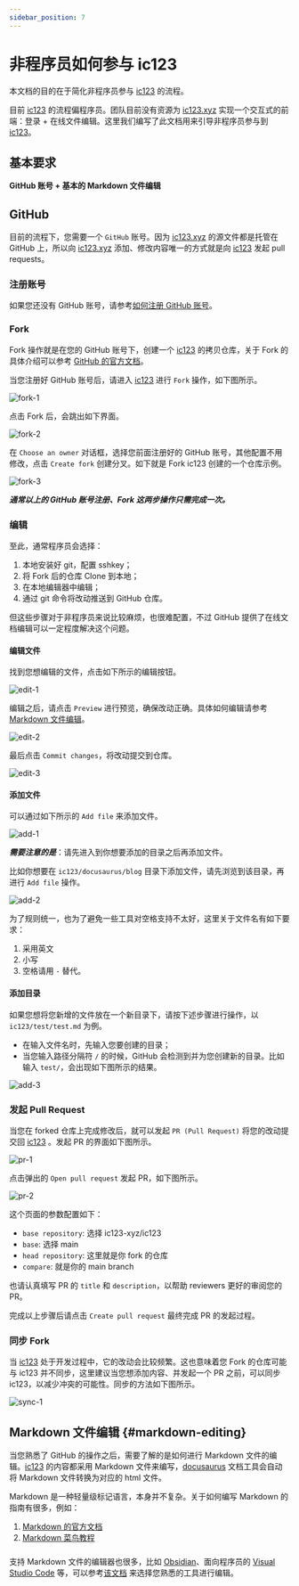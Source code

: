 ```yaml
---
sidebar_position: 7
---
```


# 非程序员如何参与 ic123

本文档的目的在于简化非程序员参与 [ic123](https://github.com/ic123-xyz/ic123) 的流程。

目前 [ic123](https://github.com/ic123-xyz/ic123) 的流程偏程序员。团队目前没有资源为 [ic123.xyz](https://ic123.xyz/) 实现一个交互式的前端：登录 + 在线文件编辑。这里我们编写了此文档用来引导非程序员参与到 [ic123](https://github.com/ic123-xyz/ic123)。

## 基本要求

**GitHub 账号 + 基本的 Markdown 文件编辑**

## GitHub

目前的流程下，您需要一个 `GitHub` 账号。因为 [ic123.xyz](https://ic123.xyz/) 的源文件都是托管在 GitHub 上，所以向 [ic123.xyz](https://ic123.xyz/) 添加、修改内容唯一的方式就是向 [ic123](https://github.com/ic123-xyz/ic123) 发起 pull requests。 

### 注册账号

如果您还没有 GitHub 账号，请参考[如何注册 GitHub 账号](https://docs.github.com/en/get-started/signing-up-for-github/signing-up-for-a-new-github-account)。

### Fork

Fork 操作就是在您的 GitHub 账号下，创建一个 [ic123](https://github.com/ic123-xyz/ic123) 的拷贝仓库，关于 Fork 的具体介绍可以参考 [GitHub 的官方文档](https://docs.github.com/en/pull-requests/collaborating-with-pull-requests/working-with-forks/about-forks)。

当您注册好 GitHub 账号后，请进入 [ic123](https://github.com/ic123-xyz/ic123) 进行 `Fork` 操作，如下图所示。

![fork-1](./img/contribute-fork-1.png)

点击 Fork 后，会跳出如下界面。

![fork-2](./img/contribute-fork-2.png)

在 `Choose an owner` 对话框，选择您前面注册好的 GitHub 账号，其他配置不用修改，点击 `Create fork` 创建分叉。如下就是 Fork ic123 创建的一个仓库示例。

![fork-3](./img/contribute-fork-3.png)


***通常以上的 GitHub 账号注册、Fork 这两步操作只需完成一次。***

### 编辑

至此，通常程序员会选择：
1. 本地安装好 git，配置 sshkey；
2. 将 Fork 后的仓库 Clone 到本地；
3. 在本地编辑器中编辑；
4. 通过 git 命令将改动推送到 GitHub 仓库。

但这些步骤对于非程序员来说比较麻烦，也很难配置，不过 GitHub 提供了在线文档编辑可以一定程度解决这个问题。

#### 编辑文件

找到您想编辑的文件，点击如下所示的编辑按钮。

![edit-1](./img/contribute-edit-1.png)

编辑之后，请点击 `Preview` 进行预览，确保改动正确。具体如何编辑请参考 [Markdown 文件编辑](#markdown-editing)。

![edit-2](./img/contribute-edit-2.png)

最后点击 `Commit changes`，将改动提交到仓库。

![edit-3](./img/contribute-edit-3.png)

#### 添加文件

可以通过如下所示的 `Add file` 来添加文件。

![add-1](./img/contribute-add-1.png)

***需要注意的是***：请先进入到你想要添加的目录之后再添加文件。

比如你想要在 `ic123/docusaurus/blog` 目录下添加文件，请先浏览到该目录，再进行 `Add file` 操作。

![add-2](./img/contribute-add-2.png)

为了规则统一，也为了避免一些工具对空格支持不太好，这里关于文件名有如下要求：
1. 采用英文
2. 小写
3. 空格请用 `-` 替代。


#### 添加目录

如果您想将您新增的文件放在一个新目录下，请按下述步骤进行操作，以 `ic123/test/test.md` 为例。

- 在输入文件名时，先输入您要创建的目录；
- 当您输入路径分隔符 `/` 的时候，GitHub 会检测到并为您创建新的目录。比如输入 `test/`，会出现如下图所示的结果。

![add-3](./img/contribute-add-3.png)

### 发起 Pull Request

当您在 forked 仓库上完成修改后，就可以发起 `PR (Pull Request)` 将您的改动提交回 [ic123](https://github.com/ic123-xyz/ic123) 。发起 PR 的界面如下图所示。

![pr-1](./img/contribute-pr-1.png)

点击弹出的 `Open pull request` 发起 PR，如下图所示。

![pr-2](./img/contribute-pr-2.png)

这个页面的参数配置如下：
- `base repository`: 选择 ic123-xyz/ic123
- `base`: 选择 main
- `head repository`: 这里就是你 fork 的仓库
- `compare`: 就是你的 main branch

也请认真填写 PR 的 `title` 和 `description`，以帮助 reviewers 更好的审阅您的 PR。

完成以上步骤后请点击 `Create pull request` 最终完成 PR 的发起过程。

### 同步 Fork

当 [ic123](https://github.com/ic123-xyz/ic123) 处于开发过程中，它的改动会比较频繁。这也意味着您 Fork 的仓库可能与 ic123 并不同步，这里建议当您想添加内容、并发起一个 PR 之前，可以同步 ic123，以减少冲突的可能性。同步的方法如下图所示。

![sync-1](./img/contribute-sync-1.png)

## Markdown 文件编辑 {#markdown-editing}

当您熟悉了 GitHub 的操作之后，需要了解的是如何进行 Markdown 文件的编辑。[ic123](https://github.com/ic123-xyz/ic123) 的内容都采用 Markdown 文件来编写，[docusaurus](https://docusaurus.io/) 文档工具会自动将 Markdown 文件转换为对应的 html 文件。

Markdown 是一种轻量级标记语言，本身并不复杂。关于如何编写 Markdown 的指南有很多，例如：
1. [Markdown 的官方文档](https://www.markdownguide.org/getting-started/)
2. [Markdown 菜鸟教程](https://www.runoob.com/markdown/md-tutorial.html)

### 
支持 Markdown 文件的编辑器也很多，比如 [Obsidian](https://obsidian.md/)、面向程序员的 [Visual Studio Code](https://code.visualstudio.com/) 等，可以参考[该文档](https://www.markdownguide.org/getting-started/#notes) 来选择您熟悉的工具进行编辑。
